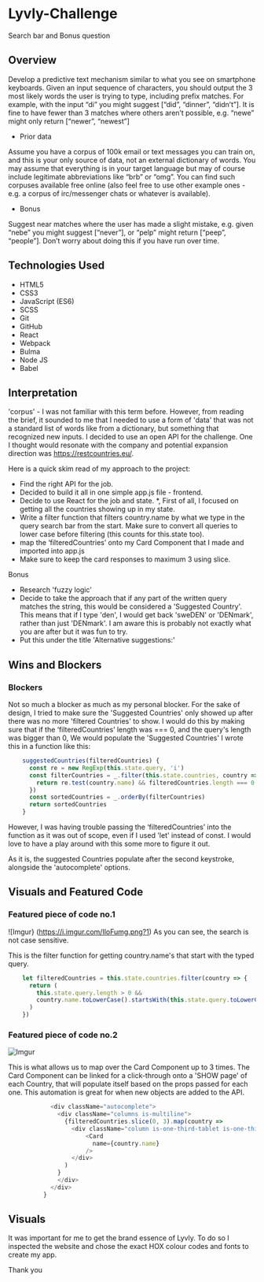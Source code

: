 # Lyvly-Challenge

Search bar and Bonus question

## Overview
Develop a predictive text mechanism similar to what you see on smartphone keyboards. Given an input sequence of characters, you should output the 3 most likely words the user is trying to type, including prefix matches. For example, with the input “di” you might suggest [“did”, “dinner”, “didn’t”]. It is fine to have fewer than 3 matches where others aren’t possible, e.g. “newe” might only return [“newer”, “newest”]

* Prior data

Assume you have a corpus of 100k email or text messages you can train on, and this is your only source of data, not an external dictionary of words. You may assume that everything is in your target language but may of course include legitimate abbreviations like “brb” or “omg”. You can find such corpuses available free online (also feel free to use other example ones - e.g. a corpus of irc/messenger chats or whatever is available).

* Bonus

Suggest near matches where the user has made a slight mistake, e.g. given “nebe” you might suggest [“never”], or “pelp” might return [“peep”, “people”]. Don’t worry about doing this if you have run over time.



## Technologies Used

* HTML5
* CSS3
* JavaScript (ES6)
* SCSS
* Git
* GitHub
* React
* Webpack
* Bulma
* Node JS
* Babel


## Interpretation

'corpus' - I was not familiar with this term before. However, from reading the brief, it sounded to me that I needed to use a form of 'data' that was not a standard list of words like from a dictionary, but something that recognized new inputs. I decided to use an open API for the challenge. One I thought would resonate with the company and potential expansion direction was https://restcountries.eu/.

Here is a quick skim read of my approach to the project:
* Find the right API for the job.
* Decided to build it all in one simple app.js file - frontend.
* Decide to use React for the job and state.
*, First of all, I focused on getting all the countries showing up in my state.
* Write a filter function that filters country.name by what we type in the query search bar from the start. Make sure to convert all queries to lower case before filtering (this counts for this.state too).
* map the ‘filteredCountries’ onto my Card Component that I made and imported into app.js
* Make sure to keep the card responses to maximum 3 using slice.

Bonus
* Research 'fuzzy logic'
* Decide to take the approach that if any part of the written query matches the string, this would be considered a 'Suggested Country'. This means that if I type 'den', I would get back 'sweDEN' or 'DENmark', rather than just 'DENmark'. I am aware this is probably not exactly what you are after but it was fun to try.
* Put this under the title 'Alternative suggestions:'

## Wins and Blockers

### Blockers
Not so much a blocker as much as my personal blocker. For the sake of design, I tried to make sure the 'Suggested Countries' only showed up after there was no more 'filtered Countries' to show. I would do this by making sure that if the ‘filteredCountries’ length was === 0, and the query's length was bigger than 0, We would populate the 'Suggested Countries'
I wrote this in a function like this:

```javascript
    suggestedCountries(filteredCountries) {
      const re = new RegExp(this.state.query, 'i')
      const filterCountries = _.filter(this.state.countries, country => {
        return re.test(country.name) && filteredCountries.length === 0 && this.state.query.length > 0
      })
      const sortedCountries = _.orderBy(filterCountries)
      return sortedCountries
    }
```

However, I was having trouble passing the ‘filteredCountries’ into the function as it was out of scope, even if I used 'let' instead of const.
I would love to have a play around with this some more to figure it out.

As it is, the suggested Countries populate after the second keystroke, alongside the 'autocomplete' options.


## Visuals and Featured Code


### Featured piece of code no.1

![Imgur} (https://i.imgur.com/IloFumg.png?1)
As you can see, the search is not case sensitive.

This is the filter function for getting country.name's that start with the typed query.

```javascript
    let filteredCountries = this.state.countries.filter(country => {
      return (
        this.state.query.length > 0 &&
        country.name.toLowerCase().startsWith(this.state.query.toLowerCase())
      )
    })
```


### Featured piece of code no.2

![Imgur](https://i.imgur.com/UZITMP9.png?1)

This is what allows us to map over the Card Component up to 3 times. The Card Component can be linked for a click-through onto a 'SHOW page' of each Country, that will populate itself based on the props passed for each one. This automation is great for when new objects are added to the API.

```javascript
            <div className="autocomplete">
              <div className="columns is-multiline">
                {filteredCountries.slice(0, 3).map(country =>
                  <div className="column is-one-third-tablet is-one-third-desktop" key={country.alpha2Code}>
                      <Card
                        name={country.name}
                      />
                  </div>
                )
              }
              </div>
            </div>
          }
```


## Visuals

It was important for me to get the brand essence of Lyvly. To do so I inspected the website and chose the exact HOX colour codes and fonts to create my app.

Thank you
